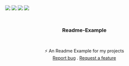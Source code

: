 <p float="middle">
<img align="middle" src="https://img.shields.io/github/contributors/corruptmemry/readme-example.svg?style=for-the-badge"/>
<img align="middle" src="https://img.shields.io/github/forks/corruptmemry/readme-example.svg?style=for-the-badge"/>
<img align="middle" src="https://img.shields.io/github/stars/corruptmemry/readme-example.svg?style=for-the-badge"/>
<img align="middle" src="https://img.shields.io/github/issues/corruptmemry/readme-example.svg?style=for-the-badge"/>
</p>
<br />
  <h3 align="center">Readme-Example</h3>
  <br />
  <p align="center">
  ⚡ An Readme Example for my projects
  <br />
  <a href="https://github.com/corruptmemry/readme-example/issues">Report bug</a>
  .
  <a href="https://github.com/corruptmemry/readme-example/issues">Request a feature</a>
  </p>
<br />
